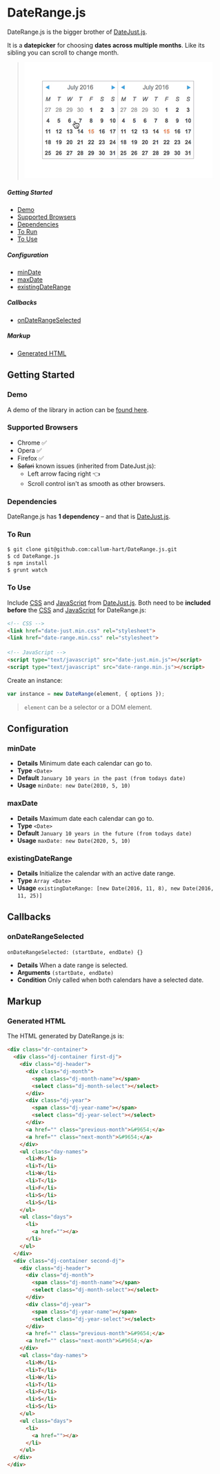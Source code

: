 # DateRange.js

DateRange.js is the bigger brother of [DateJust.js](https://github.com/callum-hart/DateJust.js).

It is a **datepicker** for choosing **dates across multiple months**. Like its sibling you can scroll to change month.

> ![DateRange.js demo gif](docs/images/date-range-demo.gif)

##### Getting Started

- [Demo](#demo)
- [Supported Browsers](#supported-browsers)
- [Dependencies](#dependencies)
- [To Run](#to-run)
- [To Use](#to-use)

##### Configuration

- [minDate](#mindate)
- [maxDate](#maxdate)
- [existingDateRange](#existingdaterange)

##### Callbacks

- [onDateRangeSelected](#ondaterangeselected)

##### Markup

- [Generated HTML](#generated-html)

## Getting Started

### Demo

A demo of the library in action can be [found here](http://www.callumhart.com/open-source/date-range).

### Supported Browsers

- Chrome :white_check_mark:
- Opera :white_check_mark:
- Firefox :white_check_mark:
- ~~Safari~~ known issues (inherited from DateJust.js):
  - Left arrow facing right :point_left:
  - Scroll control isn't as smooth as other browsers.

### Dependencies

DateRange.js has **1 dependency** – and that is [DateJust.js](https://github.com/callum-hart/DateJust.js).

### To Run

```
$ git clone git@github.com:callum-hart/DateRange.js.git
$ cd DateRange.js
$ npm install
$ grunt watch
```

### To Use

Include [CSS](https://github.com/callum-hart/DateJust.js/blob/master/lib/css/date-just.min.css) and [JavaScript](https://github.com/callum-hart/DateJust.js/blob/master/lib/js/date-just.min.js) from [DateJust.js](https://github.com/callum-hart/DateJust.js). Both need to be **included before** the [CSS](https://github.com/callum-hart/DateRange.js/blob/master/lib/css/date-range.min.css) and [JavaScript](https://github.com/callum-hart/DateRange.js/blob/master/lib/js/date-range.min.js) for DateRange.js:

```html
<!-- CSS -->
<link href="date-just.min.css" rel="stylesheet">
<link href="date-range.min.css" rel="stylesheet">

<!-- JavaScript -->
<script type="text/javascript" src="date-just.min.js"></script>
<script type="text/javascript" src="date-range.min.js"></script>
```

Create an instance:

```javascript
var instance = new DateRange(element, { options });
```

> `element` can be a selector or a DOM element.

## Configuration

### minDate

- **Details** Minimum date each calendar can go to.
- **Type** `<Date>`
- **Default** `January 10 years in the past (from todays date)`
- **Usage** `minDate: new Date(2010, 5, 10)`

### maxDate

- **Details** Maximum date each calendar can go to.
- **Type** `<Date>`
- **Default** `January 10 years in the future (from todays date)`
- **Usage** `maxDate: new Date(2020, 5, 10)`

### existingDateRange

- **Details** Initialize the calendar with an active date range.
- **Type** `Array <Date>`
- **Usage** `existingDateRange: [new Date(2016, 11, 8), new Date(2016, 11, 25)]`

## Callbacks

### onDateRangeSelected
`onDateRangeSelected: (startDate, endDate) {}`

- **Details** When a date range is selected.
- **Arguments** `(startDate, endDate)`
- **Condition** Only called when both calendars have a selected date.

## Markup

### Generated HTML

The HTML generated by DateRange.js is:

```html
<div class="dr-container">
  <div class="dj-container first-dj">
    <div class="dj-header">
      <div class="dj-month">
        <span class="dj-month-name"></span>
        <select class="dj-month-select"></select>
      </div>
      <div class="dj-year">
        <span class="dj-year-name"></span>
        <select class="dj-year-select"></select>
      </div>
      <a href="" class="previous-month">&#9654;</a>
      <a href="" class="next-month">&#9654;</a>
    </div>
    <ul class="day-names">
      <li>M</li>
      <li>T</li>
      <li>W</li>
      <li>T</li>
      <li>F</li>
      <li>S</li>
      <li>S</li>
    </ul>
    <ul class="days">
      <li>
        <a href=""></a>
      </li>
    </ul>
  </div>
  <div class="dj-container second-dj">
    <div class="dj-header">
      <div class="dj-month">
        <span class="dj-month-name"></span>
        <select class="dj-month-select"></select>
      </div>
      <div class="dj-year">
        <span class="dj-year-name"></span>
        <select class="dj-year-select"></select>
      </div>
      <a href="" class="previous-month">&#9654;</a>
      <a href="" class="next-month">&#9654;</a>
    </div>
    <ul class="day-names">
      <li>M</li>
      <li>T</li>
      <li>W</li>
      <li>T</li>
      <li>F</li>
      <li>S</li>
      <li>S</li>
    </ul>
    <ul class="days">
      <li>
        <a href=""></a>
      </li>
    </ul>
  </div>
</div>
```

